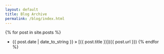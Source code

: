 ```yaml
---
layout: default
title: Blog Archive
permalink: /blog/index.html
---
```

{% for post in site.posts %}
 * {{ post.date | date_to_string }} &raquo; [{{ post.title }}]({{ post.url }})
{% endfor %}
